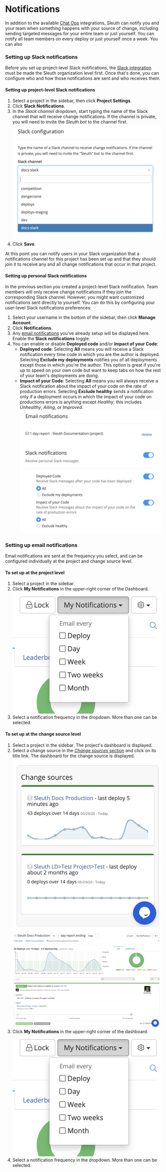 # Notifications

In addition to the available [Chat Ops](integrations-1/chat-ops/) integrations, Sleuth can notify you and your team when something happens with your source of change, including sending targeted messages for your entire team or just yourself. You can notify all team members on every deploy or just yourself once a week. You can also 

### Setting up Slack notifications

Before you set up project-level Slack notifications, the [Slack integration](integrations-1/chat-ops/slack.md#about-the-integration) must be made the Sleuth organization level first. Once that's done, you can configure who and how those notifications are sent and who receives them. 

#### Setting up project-level Slack notifications

1. Select a project in the sidebar, then click **Project Settings**. 
2. Click **Slack Notifications**. 
3. In the _Slack channel_ dropdown, start typing the name of the Slack channel that will receive change notifications. If the channel is private, you will need to invite the _Sleuth bot_ to the channel first.  ![](.gitbook/assets/slack-config-channels.png) 
4. Click **Save**. 

At this point you can notify users in your Slack organization that a notifications channel for this project has been set up and that they should join it to receive any and all change notifications that occur in that project. 

#### Setting up personal Slack notifications 

In the previous section you created a project-level Slack notification. Team members will only receive change notifications if they join the corresponding Slack channel. However, you might want customized notifications sent directly to yourself. You can do this by configuring your user-level Slack notifications preferences: 

1. Select your username in the bottom of the sidebar, then click **Manage Account**. 
2. Click **Notifications**. 
3. Any [email notifications]() you've already setup will be displayed here. Enable the **Slack notifications** toggle. 
4. You can enable or disable **Deployed code** and/or **Impact of your Code**:
   * **Deployed code**: Selecting **All** means you will receive a Slack notification every time code in which you are the author is deployed.  Selecting **Exclude my deployments** notifies you of all deployments except those in which you're the author. This option is great if you're up to speed on your own code but want to keep tabs on how the rest of your team's deployments are doing. 
   * **Impact of your Code**: Selecting **All** means you will always receive a Slack notification about the impact of your code on the rate of production errors.  Selecting **Exclude healthy** sends a notification only if a deployment occurs in which the impact of your code on productions errors is anything except _Healthy;_ this includes _Unhealthy_, _Ailing_, or _Improved_.   ![](.gitbook/assets/notifications-slack-notifications-setup.png) 

### Setting up email notifications 

Email notifications are sent at the frequency you select, and can be configured individually at the project and change source level. 

#### To set up at the project level

1. Select a project in the sidebar. 
2. Click **My Notifications** in the upper-right corner of the Dashboard.   ![](.gitbook/assets/slack-my-notifications.png) 
3. Select a notification frequency in the dropdown. More than one can be selected.  

#### To set up at the change source level

1. Select a project in the sidebar. The project's dashboard is displayed. 
2. Select a change source in the [_Change sources_ section](dashboard.md) and click on its title link. The dashboard for the change source is displayed.   ![](.gitbook/assets/change-source.png) ![](.gitbook/assets/screen-shot-2020-06-17-at-4.35.45-pm.png)  
3. Click **My Notifications** in the upper-right corner of the dashboard.   ![](.gitbook/assets/slack-my-notifications.png)
4. Select a notification frequency in the dropdown. More than one can be selected. 

